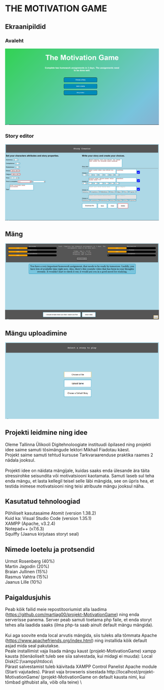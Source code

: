 # THE MOTIVATION GAME

## Ekraanipildid
### Avaleht
![Screenshot](/pics/index.png)
### Story editor
![Screenshot](/pics/storycr.png )
## Mäng
![Screenshot](/pics/game.png)
## Mängu uploadimine
![Screenshot](/pics/uploadstr.png)

## Projekti leidmine ning idee
Oleme Tallinna Ülikooli Digitehnoloogiate instituudi õpilased ning projekti idee saime samuti tõsimängude lektori Mikhail Fiadotau käest.\
Projekt saime samuti tehtud kursuse Tarkvaraarenduse praktika raames 2 nädala jooksul.<br><br>
Projekti idee on näidata mängijale, kuidas saaks enda ülesande ära täita stressirohke seisundita või motivatsiooni kaotamata. Samuti laseb sul teha enda mängu, et lasta kellegil teisel selle läbi mängida, see on üpris hea, et testida inimese motivatsiooni ning teisi atribuute mängu jooksul näha.

## Kasutatud tehnoloogiad
Põhiliselt kasutasaime Atomit (version 1.38.2)\
Kuid ka: Visual Studio Code (version 1.35.1)\
XAMPP (Apache, v3.2.4)\
Notepad++ (v7.6.3)\
Squiffy (Jaanus kirjutaas storyt seal)

## Nimede loetelu ja protsendid
Urmot Rosenberg (40%)\
Martin Jagodin (20%)\
Braian Jullinen (15%)\
Rasmus Vahtra (15%)\
Jaanus Lille (10%)

## Paigaldusjuhis
Peab kõik failid meie repostitooriumist alla laadima (https://github.com/martjag00/projekt-MotivationGame) ning enda serverisse panema. Server peab samuti toetama php faile, et enda storyt tehes alla laadida saaks (ilma php-ta saab ainult default mängu mängida).\
<br>
Kui aga soovite enda local arvutis mängida, siis tuleks alla tõmmata Apache (https://www.apachefriends.org/index.html) ning installida kõik default asjad mida seal pakutakse.\
Peale installimist vaja lisada mängu kaust (projekt-MotivationGame) xampp kausta (tõenäoliselt tuleb see siia salvestada, kui midagi ei muuda):  Local Disk(C:)\xampp\htdocs\ \
Pärast salvestamist tuleb käivitada XAMPP Control Panelist Apache module (Starti vajutades). Pärast vaja browseris sisestada http://localhost/projekt-MotivationGame/ (projekt-MotivationGame on default kausta nimi, kui tõmbad githubist alla, võib olla teine) \
